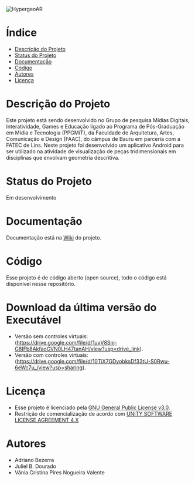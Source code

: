 
![HypergeoAR](https://github.com/adrianobezerra1/hypergeoAR/assets/4467478/45bac74d-2f0f-4d18-bf87-843d3fe8bba1)

# Índice 

* [Descrição do Projeto](#descrição-do-projeto)
* [Status do Projeto](#status-do-Projeto)
* [Documentação](#documentação)
* [Código](#código)
* [Autores](#autores)
* [Licença](#licença)

# Descrição do Projeto
Este projeto está sendo desenvolvido no Grupo de pesquisa Mídias Digitais, Interatividade, Games e Educação ligado ao Programa de Pós-Graduação em Mídia e Tecnologia (PPGMiT), da Faculdade de Arquitetura, Artes, Comunicação e Design (FAAC), do câmpus de Bauru em parceria com a FATEC de Lins. Neste projeto foi desenvolvido um aplicativo Android para ser utilizado na atividade de visualização de peças tridimensionais em disciplinas que envolvam geometria descritiva.

# Status do Projeto
Em desenvolvimento
# Documentação
Documentação está na [Wiki](https://github.com/adrianobezerra1/hypergeoAR/wiki) do projeto.
# Código
Esse projeto é de código aberto (open source), todo o código está disponível nesse repositório.
# Download da última versão do Executável
* Versão sem controles virtuais:
(https://drive.google.com/file/d/1uvV8Snj-G8IFb8AkfaoGVN0LH47tanAH/view?usp=drive_link).
* Versão com controles virtuais:
(https://drive.google.com/file/d/10TiX7GDyobksDf33tU-S0Rwu-6eWc7u_/view?usp=sharing).
# Licença
* Esse projeto é licenciado pela [GNU General Public License v3.0](https://www.gnu.org/licenses/gpl-3.0.html).
* Restrição de comencialização de acordo com [UNITY SOFTWARE LICENSE AGREEMENT 4.X](https://unity.com/pt/legal/eula)

# Autores
* Adriano Bezerra
* Juliel B. Dourado
* Vânia Cristina Pires Nogueira Valente
